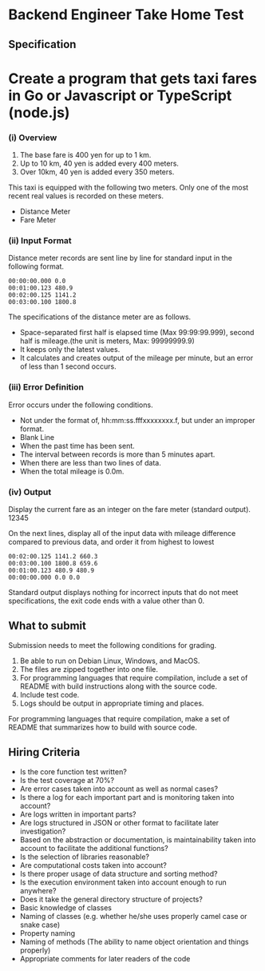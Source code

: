 # Backend Engineer Take Home Test

## Specification

# Create a program that gets taxi fares in Go or Javascript or TypeScript (node.js)

### (i) Overview

1. The base fare is 400 yen for up to 1 km.
2. Up to 10 km, 40 yen is added every 400 meters.
3. Over 10km, 40 yen is added every 350 meters.

This taxi is equipped with the following two meters. Only one of the most recent real values is
recorded on these meters.

- Distance Meter
- Fare Meter
    
    

### (ii) Input Format

Distance meter records are sent line by line for standard input in the following format.
```
00:00:00.000 0.0
00:01:00.123 480.9
00:02:00.125 1141.2
00:03:00.100 1800.8
```
The specifications of the distance meter are as follows.

- Space-separated first half is elapsed time (Max 99:99:99.999), second half is mileage.(the unit is meters, Max: 99999999.9)
- It keeps only the latest values.
- It calculates and creates output of the mileage per minute, but an error of less than 1
second occurs.
    
    

### (iii) Error Definition

Error occurs under the following conditions.

- Not under the format of, hh:mm:ss.fff<SPACE>xxxxxxxx.f<LF>, but under an improper
format.
- Blank Line
- When the past time has been sent.
- The interval between records is more than 5 minutes apart.
- When there are less than two lines of data.
- When the total mileage is 0.0m.

### (iv) Output

Display the current fare as an integer on the fare meter (standard output).
12345

On the next lines, display all of the input data with mileage difference compared to previous data, and order it from highest to lowest
```
00:02:00.125 1141.2 660.3
00:03:00.100 1800.8 659.6
00:01:00.123 480.9 480.9
00:00:00.000 0.0 0.0
```

Standard output displays nothing for incorrect inputs that do not meet specifications, the exit code ends with a value other than 0.

## What to submit

Submission needs to meet the following conditions for grading.

1. Be able to run on Debian Linux, Windows, and MacOS.
2. The files are zipped together into one file.
3. For programming languages that require compilation, include a set of README with build instructions along with the source code.
4. Include test code. 
5. Logs should be output in appropriate timing and places.

For programming languages that require compilation, make a set of README that summarizes how to build with source code.

## Hiring Criteria

- Is the core function test written?
- Is the test coverage at 70%?
- Are error cases taken into account as well as normal cases?
- Is there a log for each important part and is monitoring taken into account?
- Are logs written in important parts?
- Are logs structured in JSON or other format to facilitate later investigation?
- Based on the abstraction or documentation, is maintainability taken into account to facilitate the additional functions?
- Is the selection of libraries reasonable?
- Are computational costs taken into account?
- Is there proper usage of data structure and sorting method?
- Is the execution environment taken into account enough to run anywhere?
- Does it take the general directory structure of projects?
- Basic knowledge of classes
- Naming of classes (e.g. whether he/she uses properly camel case or snake case)
- Property naming
- Naming of methods (The ability to name object orientation and things properly)
- Appropriate comments for later readers of the code